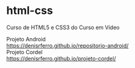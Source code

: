 # html-css
 Curso de HTML5 e CSS3 do Curso em Vídeo
 
Projeto Android <br>
https://denisrferro.github.io/repositorio-android/ <br>
Projeto Cordel <br>
https://denisrferro.github.io/projeto-cordel/ <br>

